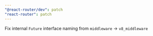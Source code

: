 ```yaml
---
"@react-router/dev": patch
"react-router": patch
---
```


Fix internal `Future` interface naming from `middleware` -> `v8_middleware`
